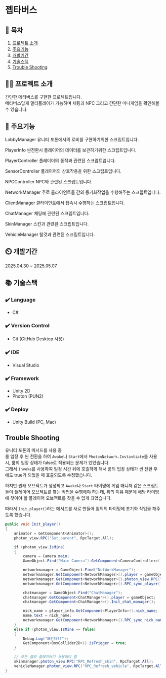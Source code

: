 # 젭타버스

## 📖 목차
1. [프로젝트 소개](#프로젝트-소개)
2. [주요기능](#주요기능)
3. [개발기간](#개발기간)
4. [기술스택](#기술스택)
5. [Trouble Shooting](#trouble-shooting)
    
## 👨‍🏫 프로젝트 소개
간단한 메타버스를 구현한 프로젝트입니다.  
메타버스답게 멀티플레이가 가능하며 
채팅과 NPC 그리고 간단한 미니게임을 확인해볼 수 있습니다.

## 💜 주요기능

  LobbyManager
  유니티 포톤에서의 로비를 구현하기위한 스크립트입니다.

  PlayerInfo
  씬전환시 플레이어의 데이터를 보관하기위한 스크립트입니다.
  
  PlayerController
  플레이어의 동작과 관련된 스크립트입니다.

  SensorController
  플레이어의 상호작용을 위한 스크립트입니다.

  NPCController
  NPC와 관련된 스크립트입니다.

  NetworkManager
  주로 클라이언트들 간의 동기화작업을 수행해주는 스크립트입니다.
  
  ClientManager
  클라이언트에서 접속시 수행하는 스크립트입니다.

  ChatManager
  채팅에 관련된 스크립트입니다.

  SkinManager
  스킨과 관련된 스크립트입니다.

  VehicleManager
  탈것과 관련된 스크립트입니다.
  
  

## ⏲️ 개발기간
2025.04.30 ~ 2025.05.07

## 📚️ 기술스택

### ✔️ Language
- C#

### ✔️ Version Control
- Git (GitHub Desktop 사용)

### ✔️ IDE
- Visual Studio

### ✔️ Framework
- Unity 2D
- Photon (PUN2)

### ✔️ Deploy
- Unity Build (PC, Mac)

## Trouble Shooting

유니티 포톤의 메서드를 사용 중  
룸 입장 후 씬 전환을 하여 `Awake`나 `Start`에서 `PhotonNetwork.Instantiate`를 사용 시, 룸의 입장 상태가 false로 적용되는 문제가 있었습니다.  
그래서 `Invoke`를 사용하여 일정 시간 뒤에 호출하게 해서 룸의 입장 상태가 씬 전환 후에도 true가 되었을 때 호출되도록 수정했습니다.

하지만 원래 오브젝트가 생성되고 `Awake`나 `Start` 타이밍에 게임 매니저 같은 스크립트들이 플레이어 오브젝트를 찾는 작업을 수행해야 하는데, 위의 이유 때문에 해당 타이밍에 찾아야 할 플레이어 오브젝트를 찾을 수 없게 되었습니다.

따라서 `Init_player()`라는 메서드를 새로 만들어 임의의 타이밍에 초기화 작업을 해주도록 했습니다.

```csharp
public void Init_player()
{
    animator = GetComponent<Animator>();
    photon_view.RPC("Set_parent", RpcTarget.All);

    if (photon_view.IsMine)
    {
        camera = Camera.main;
        GameObject.Find("Main Camera").GetComponent<CameraController>().target = gameObject;

        networkmanager = GameObject.Find("NetWorkManager");
        networkmanager.GetComponent<NetworkManager>().player = gameObject;
        networkmanager.GetComponent<NetworkManager>().photon_view.RPC("RPC_sync_player", RpcTarget.All);
        networkmanager.GetComponent<NetworkManager>().RPC_sync_player();

        chatmanager = GameObject.Find("ChatManager");
        chatmanager.GetComponent<ChatManager>().player = gameObject;
        chatmanager.GetComponent<ChatManager>().Init_chat_manager();

        nick_name = player_info.GetComponent<PlayerInfo>().nick_name;
        name.text = nick_name;
        networkmanager.GetComponent<NetworkManager>().RPC_sync_nick_name();
    }
    else if (photon_view.IsMine == false)
    {
        Debug.Log("왜안대??");
        GetComponent<BoxCollider2D>().isTrigger = true;
    }

    // 모든 클라 플레이어가 사용해야 함
    skinmanager.photon_view.RPC("RPC_Refresh_skin", RpcTarget.All);
    vehicleManager.photon_view.RPC("RPC_Refresh_vehicle", RpcTarget.All);
}
